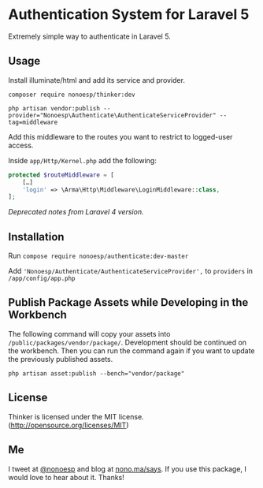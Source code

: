 # Authentication System for Laravel 5

Extremely simple way to authenticate in Laravel 5.

## Usage

Install illuminate/html and add its service and provider.

	composer require nonoesp/thinker:dev

	php artisan vendor:publish --provider="Nonoesp\Authenticate\AuthenticateServiceProvider" --tag=middleware

Add this middleware to the routes you want to restrict to logged-user access.

Inside `app/Http/Kernel.php` add the following:

```php
protected $routeMiddleware = [
    […]
    'login' => \Arma\Http\Middleware\LoginMiddleware::class,
];
```

*Deprecated notes from Laravel 4 version.*

## Installation

Run `compose require nonoesp/authenticate:dev-master`

Add `'Nonoesp/Authenticate/AuthenticateServiceProvider',` to `providers` in `/app/config/app.php`

## Publish Package Assets while Developing in the Workbench

The following command will copy your assets into `/public/packages/vendor/package/`. Development should be continued on the workbench. Then you can run the command again if you want to update the previously published assets.

`php artisan asset:publish --bench="vendor/package"`

## License

Thinker is licensed under the MIT license. (http://opensource.org/licenses/MIT)

## Me

I tweet at [@nonoesp](http://www.twitter.com/nonoesp) and blog at [nono.ma/says](http://nono.ma/says). If you use this package, I would love to hear about it. Thanks!